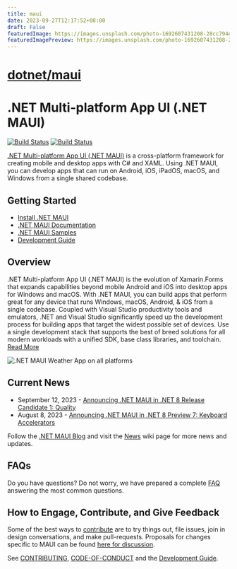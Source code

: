 ```yaml
---
title: maui
date: 2023-09-27T12:17:52+08:00
draft: False
featuredImage: https://images.unsplash.com/photo-1692607431208-28cc794e0067?ixid=M3w0NjAwMjJ8MHwxfHJhbmRvbXx8fHx8fHx8fDE2OTU3ODgwODd8&ixlib=rb-4.0.3
featuredImagePreview: https://images.unsplash.com/photo-1692607431208-28cc794e0067?ixid=M3w0NjAwMjJ8MHwxfHJhbmRvbXx8fHx8fHx8fDE2OTU3ODgwODd8&ixlib=rb-4.0.3
---
```


# [dotnet/maui](https://github.com/dotnet/maui)

# .NET Multi-platform App UI (.NET MAUI)

[![Build Status](https://dev.azure.com/xamarin/public/_apis/build/status/MAUI-public?repoName=dotnet%2Fmaui&branchName=main&label=Public)](https://dev.azure.com/xamarin/public/_build/latest?definitionId=57&repoName=dotnet%2Fmaui&branchName=main) [![Build Status](https://devdiv.visualstudio.com/DevDiv/_apis/build/status/MAUI?repoName=dotnet%2Fmaui&branchName=main&label=Private)](https://devdiv.visualstudio.com/DevDiv/_build/latest?definitionId=13330&repoName=dotnet%2Fmaui&branchName=main)

[.NET Multi-platform App UI (.NET MAUI)](https://dotnet.microsoft.com/en-us/apps/maui) is a cross-platform framework for creating mobile and desktop apps with C# and XAML. Using .NET MAUI, you can develop apps that can run on Android, iOS, iPadOS, macOS, and Windows from a single shared codebase.

## Getting Started ##

* [Install .NET MAUI](https://dot.net/maui)
* [.NET MAUI Documentation](https://docs.microsoft.com/dotnet/maui)
* [.NET MAUI Samples](https://github.com/dotnet/maui-samples)
* [Development Guide](./.github/DEVELOPMENT.md)

## Overview

.NET Multi-platform App UI (.NET MAUI) is the evolution of Xamarin.Forms that expands capabilities beyond mobile Android and iOS into desktop apps for Windows and macOS. With .NET MAUI, you can build apps that perform great for any device that runs Windows, macOS, Android, & iOS from a single codebase. Coupled with Visual Studio productivity tools and emulators, .NET and Visual Studio significantly speed up the development process for building apps that target the widest possible set of devices. Use a single development stack that supports the best of breed solutions for all modern workloads with a unified SDK, base class libraries, and toolchain. [Read More](https://docs.microsoft.com/dotnet/maui/what-is-maui)

![.NET MAUI Weather App on all platforms](Assets/maui-weather-hero-sm.png)

## Current News

* September 12, 2023 - [Announcing .NET MAUI in .NET 8 Release Candidate 1: Quality](https://devblogs.microsoft.com/dotnet/announcing-dotnet-maui-in-dotnet-8-rc-1)
* August 8, 2023 - [Announcing .NET MAUI in .NET 8 Preview 7: Keyboard Accelerators](https://devblogs.microsoft.com/dotnet/announcing-dotnet-maui-in-dotnet-8-preview-7/)

Follow the [.NET MAUI Blog](https://devblogs.microsoft.com/dotnet/category/net-maui/) and visit the [News](https://github.com/dotnet/maui/wiki/News) wiki page for more news and updates.

## FAQs

Do you have questions? Do not worry, we have prepared a complete [FAQ](https://github.com/dotnet/maui/wiki/FAQs) answering the most common questions.

## How to Engage, Contribute, and Give Feedback

Some of the best ways to [contribute](./.github/CONTRIBUTING.md) are to try things out, file issues, join in design conversations,
and make pull-requests. Proposals for changes specific to MAUI can be found [here for discussion](https://github.com/dotnet/maui/issues).

See [CONTRIBUTING](./.github/CONTRIBUTING.md), [CODE-OF-CONDUCT](./.github/CODE_OF_CONDUCT.md) and the [Development Guide](./.github/DEVELOPMENT.md).
